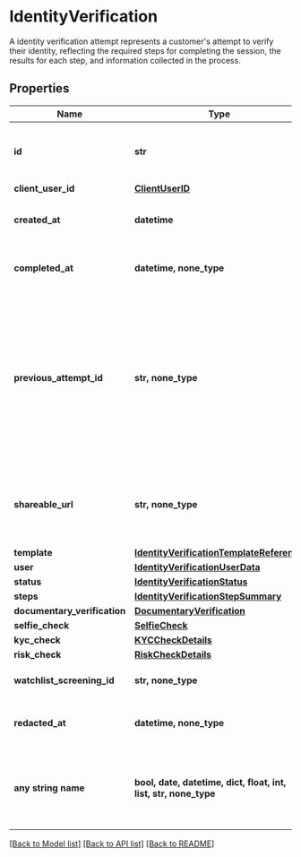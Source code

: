 # IdentityVerification

A identity verification attempt represents a customer's attempt to verify their identity, reflecting the required steps for completing the session, the results for each step, and information collected in the process.

## Properties
Name | Type | Description | Notes
------------ | ------------- | ------------- | -------------
**id** | **str** | ID of the associated Identity Verification attempt. | 
**client_user_id** | [**ClientUserID**](ClientUserID.md) |  | 
**created_at** | **datetime** | An ISO8601 formatted timestamp. | 
**completed_at** | **datetime, none_type** | An ISO8601 formatted timestamp. | 
**previous_attempt_id** | **str, none_type** | The ID for the Identity Verification preceding this session. This field will only be filled if the current Identity Verification is a retry of a previous attempt. | 
**shareable_url** | **str, none_type** | A shareable URL that can be sent directly to the user to complete verification | 
**template** | [**IdentityVerificationTemplateReference**](IdentityVerificationTemplateReference.md) |  | 
**user** | [**IdentityVerificationUserData**](IdentityVerificationUserData.md) |  | 
**status** | [**IdentityVerificationStatus**](IdentityVerificationStatus.md) |  | 
**steps** | [**IdentityVerificationStepSummary**](IdentityVerificationStepSummary.md) |  | 
**documentary_verification** | [**DocumentaryVerification**](DocumentaryVerification.md) |  | 
**selfie_check** | [**SelfieCheck**](SelfieCheck.md) |  | 
**kyc_check** | [**KYCCheckDetails**](KYCCheckDetails.md) |  | 
**risk_check** | [**RiskCheckDetails**](RiskCheckDetails.md) |  | 
**watchlist_screening_id** | **str, none_type** | ID of the associated screening. | 
**redacted_at** | **datetime, none_type** | An ISO8601 formatted timestamp. | 
**any string name** | **bool, date, datetime, dict, float, int, list, str, none_type** | any string name can be used but the value must be the correct type | [optional]

[[Back to Model list]](../README.md#documentation-for-models) [[Back to API list]](../README.md#documentation-for-api-endpoints) [[Back to README]](../README.md)


